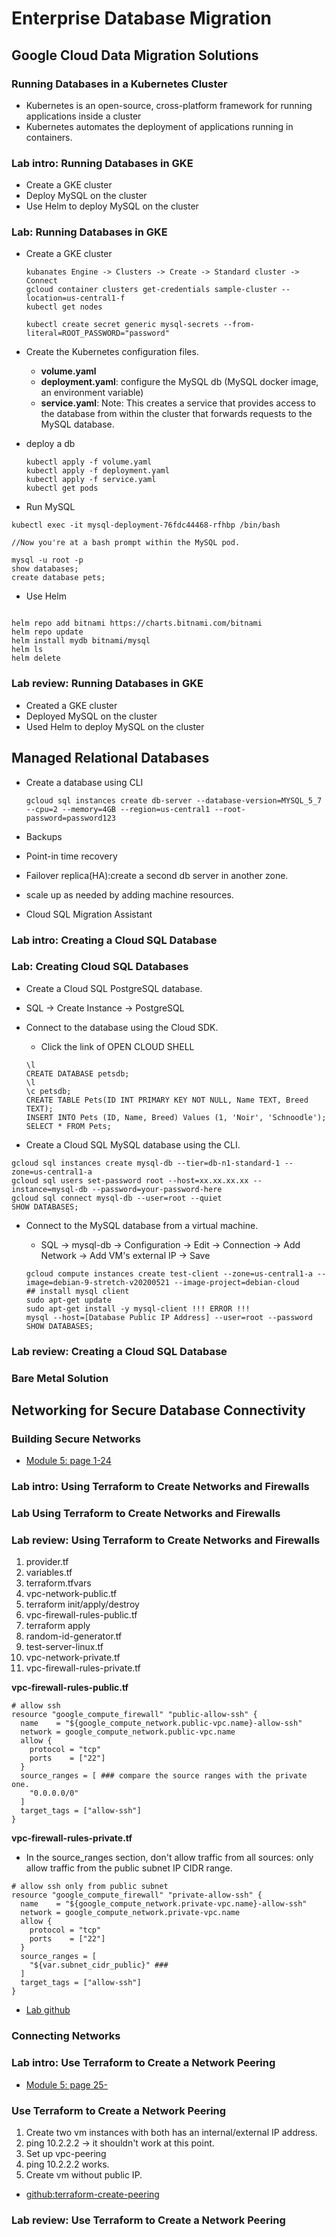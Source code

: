 # Enterprise Database Migration

## Google Cloud Data Migration Solutions

### Running Databases in a Kubernetes Cluster

- Kubernetes is an open-source, cross-platform framework for running applications inside a cluster
- Kubernetes automates the deployment of applications running in containers.

### Lab intro: Running Databases in GKE

- Create a GKE cluster
- Deploy MySQL on the cluster
- Use Helm to deploy MySQL on the cluster

### Lab: Running Databases in GKE

- Create a GKE cluster

  ```
  kubanates Engine -> Clusters -> Create -> Standard cluster -> Connect
  gcloud container clusters get-credentials sample-cluster --location=us-central1-f
  kubectl get nodes

  kubectl create secret generic mysql-secrets --from-literal=ROOT_PASSWORD="password"
  ```

- Create the Kubernetes configuration files.

  - **volume.yaml**
  - **deployment.yaml**: configure the MySQL db (MySQL docker image, an environment variable)
  - **service.yaml**: Note: This creates a service that provides access to the database from within the cluster that forwards requests to the MySQL database.

- deploy a db

  ```
  kubectl apply -f volume.yaml
  kubectl apply -f deployment.yaml
  kubectl apply -f service.yaml
  kubectl get pods
  ```

- Run MySQL

```
kubectl exec -it mysql-deployment-76fdc44468-rfhbp /bin/bash

//Now you're at a bash prompt within the MySQL pod.

mysql -u root -p
show databases;
create database pets;
```

- Use Helm

```

helm repo add bitnami https://charts.bitnami.com/bitnami
helm repo update
helm install mydb bitnami/mysql
helm ls
helm delete

```

### Lab review: Running Databases in GKE

- Created a GKE cluster
- Deployed MySQL on the cluster
- Used Helm to deploy MySQL on the cluster

## Managed Relational Databases

- Create a database using CLI

  ```
  gcloud sql instances create db-server --database-version=MYSQL_5_7 --cpu=2 --memory=4GB --region=us-central1 --root-password=password123
  ```

- Backups
- Point-in time recovery
- Failover replica(HA):create a second db server in another zone.
- scale up as needed by adding machine resources.
- Cloud SQL Migration Assistant

### Lab intro: Creating a Cloud SQL Database

### Lab: Creating Cloud SQL Databases

- Create a Cloud SQL PostgreSQL database.
- SQL -> Create Instance -> PostgreSQL

- Connect to the database using the Cloud SDK.

  - Click the link of OPEN CLOUD SHELL

  ```
  \l
  CREATE DATABASE petsdb;
  \l
  \c petsdb;
  CREATE TABLE Pets(ID INT PRIMARY KEY NOT NULL, Name TEXT, Breed TEXT);
  INSERT INTO Pets (ID, Name, Breed) Values (1, 'Noir', 'Schnoodle');
  SELECT * FROM Pets;
  ```

- Create a Cloud SQL MySQL database using the CLI.

```
gcloud sql instances create mysql-db --tier=db-n1-standard-1 --zone=us-central1-a
gcloud sql users set-password root --host=xx.xx.xx.xx --instance=mysql-db --password=your-password-here
gcloud sql connect mysql-db --user=root --quiet
SHOW DATABASES;
```

- Connect to the MySQL database from a virtual machine.

  - SQL -> mysql-db -> Configuration -> Edit -> Connection -> Add Network -> Add VM's external IP -> Save

  ```
  gcloud compute instances create test-client --zone=us-central1-a --image=debian-9-stretch-v20200521 --image-project=debian-cloud
  ## install mysql client
  sudo apt-get update
  sudo apt-get install -y mysql-client !!! ERROR !!!
  mysql --host=[Database Public IP Address] --user=root --password
  SHOW DATABASES;
  ```

### Lab review: Creating a Cloud SQL Database

### Bare Metal Solution

## Networking for Secure Database Connectivity

### Building Secure Networks

- [Module 5: page 1-24](./qwiklab-pdfs/M5_Networking_for_Secure_Database_Connectivity.pdf)

### Lab intro: Using Terraform to Create Networks and Firewalls

### Lab Using Terraform to Create Networks and Firewalls

### Lab review: Using Terraform to Create Networks and Firewalls

1. provider.tf
2. variables.tf
3. terraform.tfvars
4. vpc-network-public.tf
5. terraform init/apply/destroy
6. vpc-firewall-rules-public.tf
7. terraform apply
8. random-id-generator.tf
9. test-server-linux.tf
10. vpc-network-private.tf
11. vpc-firewall-rules-private.tf

**vpc-firewall-rules-public.tf**

```
# allow ssh
resource "google_compute_firewall" "public-allow-ssh" {
  name    = "${google_compute_network.public-vpc.name}-allow-ssh"
  network = google_compute_network.public-vpc.name
  allow {
    protocol = "tcp"
    ports    = ["22"]
  }
  source_ranges = [ ### compare the source ranges with the private one.
    "0.0.0.0/0"
  ]
  target_tags = ["allow-ssh"]
}
```

**vpc-firewall-rules-private.tf**

- In the source_ranges section, don't allow traffic from all sources: only allow traffic from the public subnet IP CIDR range.

```
# allow ssh only from public subnet
resource "google_compute_firewall" "private-allow-ssh" {
  name    = "${google_compute_network.private-vpc.name}-allow-ssh"
  network = google_compute_network.private-vpc.name
  allow {
    protocol = "tcp"
    ports    = ["22"]
  }
  source_ranges = [
    "${var.subnet_cidr_public}" ###
  ]
  target_tags = ["allow-ssh"]
}
```

- [Lab github](https://github.com/GoogleCloudPlatform/training-data-analyst/tree/master/courses/db-migration/terraform-networks-completed)

### Connecting Networks

### Lab intro: Use Terraform to Create a Network Peering

- [Module 5: page 25-](./qwiklab-pdfs/M5_Networking_for_Secure_Database_Connectivity.pdf)

### Use Terraform to Create a Network Peering

1. Create two vm instances with both has an internal/external IP address.
2. ping 10.2.2.2 -> it shouldn't work at this point.
3. Set up vpc-peering
4. ping 10.2.2.2 works.
5. Create vm without public IP.

- [github:terraform-create-peering](https://github.com/GoogleCloudPlatform/training-data-analyst/tree/master/courses/db-migration/terraform-create-peering)

### Lab review: Use Terraform to Create a Network Peering
